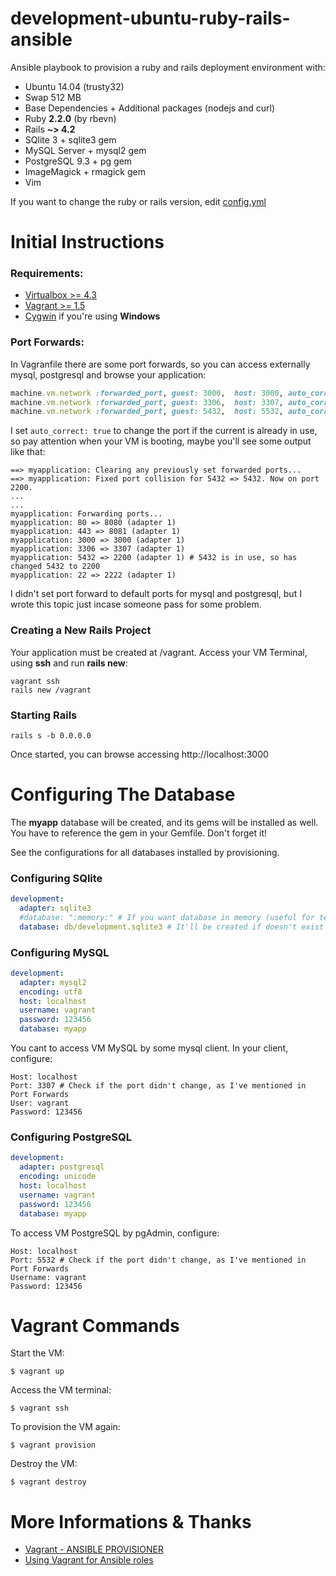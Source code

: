 # development-ubuntu-ruby-rails-ansible
Ansible playbook to provision a ruby and rails deployment environment with:

* Ubuntu 14.04 (trusty32)
* Swap 512 MB
* Base Dependencies + Additional packages (nodejs and curl)
* Ruby **2.2.0** (by rbevn)
* Rails **~> 4.2**
* SQlite 3 + sqlite3 gem
* MySQL Server + mysql2 gem
* PostgreSQL 9.3 + pg gem
* ImageMagick + rmagick gem
* Vim

If you want to change the ruby or rails version, edit [config.yml](ansible/playbook/group_vars/all/config.yml)

# Initial Instructions

### Requirements:

* [Virtualbox >= 4.3](https://www.virtualbox.org/)
* [Vagrant >= 1.5](https://www.vagrantup.com/downloads.html)
* [Cygwin](https://www.cygwin.com/) if you're using **Windows**

### Port Forwards:

In Vagranfile there are some port forwards, so you can access externally mysql, postgresql and browse your application:

``` ruby
machine.vm.network :forwarded_port, guest: 3000,  host: 3000, auto_correct: true  # rails application
machine.vm.network :forwarded_port, guest: 3306,  host: 3307, auto_correct: true  # mysql
machine.vm.network :forwarded_port, guest: 5432,  host: 5532, auto_correct: true  # postgresql
```

I set ```auto_correct: true``` to change the port if the current is already in use,
so pay attention when your VM is booting, maybe you'll see some output like that:

```
==> myapplication: Clearing any previously set forwarded ports...
==> myapplication: Fixed port collision for 5432 => 5432. Now on port 2200.
...
...
myapplication: Forwarding ports...
myapplication: 80 => 8080 (adapter 1)
myapplication: 443 => 8081 (adapter 1)
myapplication: 3000 => 3000 (adapter 1)
myapplication: 3306 => 3307 (adapter 1)
myapplication: 5432 => 2200 (adapter 1) # 5432 is in use, so has changed 5432 to 2200
myapplication: 22 => 2222 (adapter 1)
```
I didn't set port forward to default ports for mysql and postgresql, but I wrote this topic just incase someone pass for some problem.

### Creating a New Rails Project

Your application must be created at /vagrant.
Access your VM Terminal, using **ssh** and run **rails new**:

```
vagrant ssh
rails new /vagrant
```

### Starting Rails

```
rails s -b 0.0.0.0
```
Once started, you can browse accessing http://localhost:3000

# Configuring The Database

The **myapp** database will be created, and its gems will be installed as well.
You have to reference the gem in your Gemfile. Don't forget it!

See the configurations for all databases installed by provisioning.

### Configuring SQlite

``` yaml
development:
  adapter: sqlite3
  #database: ":memory:" # If you want database in memory (useful for test).
  database: db/development.sqlite3 # It'll be created if doesn't exist
```

### Configuring MySQL

``` yaml
development:
  adapter: mysql2
  encoding: utf8
  host: localhost
  username: vagrant
  password: 123456
  database: myapp
```

You cant to access VM MySQL by some mysql client. In your client, configure:

    Host: localhost
    Port: 3307 # Check if the port didn't change, as I've mentioned in Port Forwards
    User: vagrant
    Password: 123456

### Configuring PostgreSQL

``` yaml
development:
  adapter: postgresql
  encoding: unicode
  host: localhost
  username: vagrant
  password: 123456
  database: myapp
```

To access VM PostgreSQL by pgAdmin, configure:

    Host: localhost
    Port: 5532 # Check if the port didn't change, as I've mentioned in Port Forwards
    Username: vagrant
    Password: 123456

# Vagrant Commands

Start the VM:

```
$ vagrant up
```

Access the VM terminal:

```
$ vagrant ssh
```

To provision the VM again:

```
$ vagrant provision
```

Destroy the VM:

```
$ vagrant destroy
```

# More Informations & Thanks

* [Vagrant - ANSIBLE PROVISIONER](http://docs.vagrantup.com/v2/provisioning/ansible.html)
* [Using Vagrant for Ansible roles](http://renemoser.net/blog/2014/03/27/using-vagrant-for-ansible-roles/)
